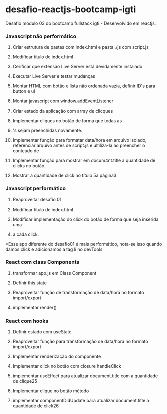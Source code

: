 # desafio-reactjs-bootcamp-igti
Desafio modulo 03 do bootcamp fullstack igti - Desenvolvido em reactjs.


### Javascript não performático

1. Criar estrutura de pastas com index.html e pasta ./js com script.js

2. Modificar título de index.html

3. Cerificar que extensão Live Server está devidamente instalado

4. Executar Live Server e testar mudanças

5. Montar HTML com botão e lista não ordenada vazia, definir ID's para button e ul

6. Montar javascript com window.addEventListener

7. Criar estado da aplicação com array de clicques

8. Implementar cliques no botão de forma que todas as <li>'s sejam preenchidas novamente.

9. Implementar função para formatar data/hora em arquivo isolado, referenciar arquivo antes de script.js
e ultiliza-la ao preencher o conteúdo de <l3>

10. Implementar função para mostrar em docum4nt.title a quantidade de clicks no botão.

11. Mostrar a quantidade de click no título 5a página3


### Javascript performático

1. Reaproveitar desafio 01

2. Modificar título de index.html

3. Modificar implementação do click do botão de forma que seja inserida uma <li> a cada click.

*Esse app diferente do desafio01 é mais performático, nota-se isso quando damos click e adicionamos a tag li no devTools
  
  
 ### React com class Components

1. transformar app.js em Class Component

2. Definir this.state

3. Reaproveitar função de transformação de data/hora no formato import/export

4. implementar render()


### React com hooks

1. Definir estado com useState

2. Reaproveitar função para transformação de data/hora no formato import/export

3. Implementar renderização do componente

4. Implementar click no botão com closure handleClick

5. implementar useEffect para atualizar document.title com a quantidade de clique25

5. Implementar clique no botão método 

6. implementar componentDidUpdate para atualizar document.title a quantidade de click26

